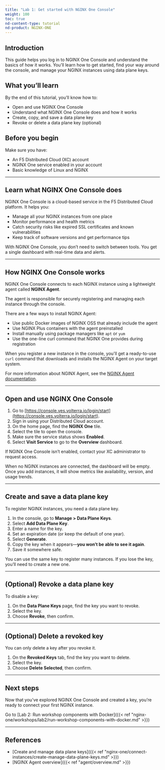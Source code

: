 ```yaml
---
title: "Lab 1: Get started with NGINX One Console"
weight: 100
toc: true
nd-content-type: tutorial
nd-product: NGINX-ONE
---
```


## Introduction

This guide helps you log in to NGINX One Console and understand the basics of how it works. You’ll learn how to get started, find your way around the console, and manage your NGINX instances using data plane keys.

## What you’ll learn

By the end of this tutorial, you’ll know how to:

- Open and use NGINX One Console
- Understand what NGINX One Console does and how it works
- Create, copy, and save a data plane key
- Revoke or delete a data plane key (optional)

## Before you begin

Make sure you have:

- An F5 Distributed Cloud (XC) account
- NGINX One service enabled in your account
- Basic knowledge of Linux and NGINX

---

## Learn what NGINX One Console does

NGINX One Console is a cloud-based service in the F5 Distributed Cloud platform. It helps you:

- Manage all your NGINX instances from one place
- Monitor performance and health metrics
- Catch security risks like expired SSL certificates and known vulnerabilities
- Keep track of software versions and get performance tips

With NGINX One Console, you don’t need to switch between tools. You get a single dashboard with real-time data and alerts.

---

## How NGINX One Console works

NGINX One Console connects to each NGINX instance using a lightweight agent called **NGINX Agent**.

The agent is responsible for securely registering and managing each instance through the console.

There are a few ways to install NGINX Agent:

- Use public Docker images of NGINX OSS that already include the agent
- Use NGINX Plus containers with the agent preinstalled
- Install manually using package managers like `apt` or `yum`
- Use the one-line curl command that NGINX One provides during registration

When you register a new instance in the console, you'll get a ready-to-use `curl` command that downloads and installs the NGINX Agent on your target system.

For more information about NGINX Agent, see the [NGINX Agent documentation](https://docs.nginx.com/nginx-agent/overview/).

---

## Open and use NGINX One Console

1. Go to [https://console.ves.volterra.io/login/start](https://console.ves.volterra.io/login/start).
2. Sign in using your Distributed Cloud account.
3. On the home page, find the **NGINX One** tile.
4. Select the tile to open the console.
5. Make sure the service status shows **Enabled**.
6. Select **Visit Service** to go to the **Overview** dashboard.

If NGINX One Console isn’t enabled, contact your XC administrator to request access.

When no NGINX instances are connected, the dashboard will be empty. Once you add instances, it will show metrics like availability, version, and usage trends.

---

## Create and save a data plane key

To register NGINX instances, you need a data plane key.

1. In the console, go to **Manage > Data Plane Keys**.
2. Select **Add Data Plane Key**.
3. Enter a name for the key.
4. Set an expiration date (or keep the default of one year).
5. Select **Generate**.
6. Copy the key when it appears—**you won’t be able to see it again**.
7. Save it somewhere safe.

You can use the same key to register many instances. If you lose the key, you’ll need to create a new one.

---

## (Optional) Revoke a data plane key

To disable a key:

1. On the **Data Plane Keys** page, find the key you want to revoke.
2. Select the key.
3. Choose **Revoke**, then confirm.

---

## (Optional) Delete a revoked key

You can only delete a key after you revoke it.

1. On the **Revoked Keys** tab, find the key you want to delete.
2. Select the key.
3. Choose **Delete Selected**, then confirm.

---

## Next steps

Now that you’ve explored NGINX One Console and created a key, you’re ready to connect your first NGINX instance.

Go to [Lab 2: Run workshop components with Docker]({{< ref "nginx-one/workshops/lab2/run-workshop-components-with-docker.md" >}})

---

## References

- [Create and manage data plane keys]({{< ref "nginx-one/connect-instances/create-manage-data-plane-keys.md" >}})
- [NGINX Agent overview]({{< ref "agent/overview.md" >}})